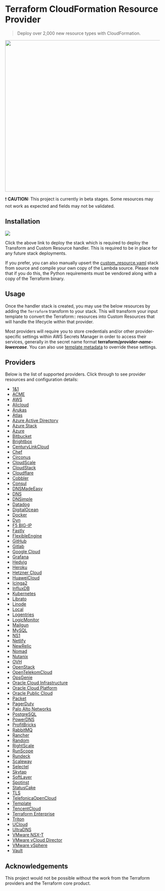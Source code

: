 # Terraform CloudFormation Resource Provider

> Deploy over 2,000 new resource types with CloudFormation.

<img src="https://github.com/iann0036/tf-cfn-provider/raw/master/assets/screen1.png" width="558" height="491">

:exclamation: **CAUTION:** This project is currently in beta stages. Some resources may not work as expected and fields may not be validated.


## Installation

<a href="https://console.aws.amazon.com/cloudformation/home?#/stacks/new?&templateURL=https://s3.amazonaws.com/ianmckay-ap-southeast-2/terraform/custom_resource.yaml" target="_blank"><img src="https://s3.amazonaws.com/cloudformation-examples/cloudformation-launch-stack.png"></a>

Click the above link to deploy the stack which is required to deploy the Transform and Custom Resource handler. This is required to be in place for any future stack deployments.

If you prefer, you can also manually upsert the [custom_resource.yaml](custom_resource.yaml) stack from source and compile your own copy of the Lambda source. Please note that if you do this, the Python requirements must be vendored along with a copy of the Terraform binary.


## Usage

Once the handler stack is created, you may use the below resources by adding the `Terraform` transform to your stack. This will transform your input template to convert the Terraform:: resources into Custom Resources that will handle the lifecycle within that provider.

Most providers will require you to store credentials and/or other provider-specific settings within AWS Secrets Manager in order to access their services, generally in the secret name format **terraform/_provider-name-lowercase_**. You can also use [template metadata](examples/metadata.yaml) to override these settings.

## Providers

Below is the list of supported providers. Click through to see provider resources and configuration details:

* [1&1](docs/providers/oneandone/README.md)
* [ACME](docs/providers/acme/README.md)
* [AWS](docs/providers/aws/README.md)
* [Alicloud](docs/providers/alicloud/README.md)
* [Arukas](docs/providers/arukas/README.md)
* [Atlas](docs/providers/atlas/README.md)
* [Azure Active Directory](docs/providers/azuread/README.md)
* [Azure Stack](docs/providers/azurestack/README.md)
* [Azure](docs/providers/azurerm/README.md)
* [Bitbucket](docs/providers/bitbucket/README.md)
* [Brightbox](docs/providers/brightbox/README.md)
* [CenturyLinkCloud](docs/providers/clc/README.md)
* [Chef](docs/providers/chef/README.md)
* [Circonus](docs/providers/circonus/README.md)
* [CloudScale](docs/providers/cloudscale/README.md)
* [CloudStack](docs/providers/cloudstack/README.md)
* [Cloudflare](docs/providers/cloudflare/README.md)
* [Cobbler](docs/providers/cobbler/README.md)
* [Consul](docs/providers/consul/README.md)
* [DNSMadeEasy](docs/providers/dme/README.md)
* [DNS](docs/providers/dns/README.md)
* [DNSimple](docs/providers/dnsimple/README.md)
* [Datadog](docs/providers/datadog/README.md)
* [DigitalOcean](docs/providers/digitalocean/README.md)
* [Docker](docs/providers/docker/README.md)
* [Dyn](docs/providers/dyn/README.md)
* [F5 BIG-IP](docs/providers/bigip/README.md)
* [Fastly](docs/providers/fastly/README.md)
* [FlexibleEngine](docs/providers/flexibleengine/README.md)
* [GitHub](docs/providers/github/README.md)
* [Gitlab](docs/providers/gitlab/README.md)
* [Google Cloud](docs/providers/google/README.md)
* [Grafana](docs/providers/grafana/README.md)
* [Hedvig](docs/providers/hedvig/README.md)
* [Heroku](docs/providers/heroku/README.md)
* [Hetzner Cloud](docs/providers/hcloud/README.md)
* [HuaweiCloud](docs/providers/huaweicloud/README.md)
* [Icinga2](docs/providers/icinga2/README.md)
* [InfluxDB](docs/providers/influxdb/README.md)
* [Kubernetes](docs/providers/kubernetes/README.md)
* [Librato](docs/providers/librato/README.md)
* [Linode](docs/providers/linode/README.md)
* [Local](docs/providers/local/README.md)
* [Logentries](docs/providers/logentries/README.md)
* [LogicMonitor](docs/providers/logicmonitor/README.md)
* [Mailgun](docs/providers/mailgun/README.md)
* [MySQL](docs/providers/mysql/README.md)
* [NS1](docs/providers/ns1/README.md)
* [Netlify](docs/providers/netlify/README.md)
* [NewRelic](docs/providers/newrelic/README.md)
* [Nomad](docs/providers/nomad/README.md)
* [Nutanix](docs/providers/nutanix/README.md)
* [OVH](docs/providers/ovh/README.md)
* [OpenStack](docs/providers/openstack/README.md)
* [OpenTelekomCloud](docs/providers/opentelekomcloud/README.md)
* [OpsGenie](docs/providers/opsgenie/README.md)
* [Oracle Cloud Infrastructure](docs/providers/oci/README.md)
* [Oracle Cloud Platform](docs/providers/oraclepaas/README.md)
* [Oracle Public Cloud](docs/providers/opc/README.md)
* [Packet](docs/providers/packet/README.md)
* [PagerDuty](docs/providers/pagerduty/README.md)
* [Palo Alto Networks](docs/providers/panos/README.md)
* [PostgreSQL](docs/providers/postgresql/README.md)
* [PowerDNS](docs/providers/powerdns/README.md)
* [ProfitBricks](docs/providers/profitbricks/README.md)
* [RabbitMQ](docs/providers/rabbitmq/README.md)
* [Rancher](docs/providers/rancher/README.md)
* [Random](docs/providers/random/README.md)
* [RightScale](docs/providers/rightscale/README.md)
* [RunScope](docs/providers/runscope/README.md)
* [Rundeck](docs/providers/rundeck/README.md)
* [Scaleway](docs/providers/scaleway/README.md)
* [Selectel](docs/providers/selvpc/README.md)
* [Skytap](docs/providers/skytap/README.md)
* [SoftLayer](docs/providers/softlayer/README.md)
* [Spotinst](docs/providers/spotinst/README.md)
* [StatusCake](docs/providers/statuscake/README.md)
* [TLS](docs/providers/tls/README.md)
* [TelefonicaOpenCloud](docs/providers/telefonicaopencloud/README.md)
* [Template](docs/providers/template/README.md)
* [TencentCloud](docs/providers/tencentcloud/README.md)
* [Terraform Enterprise](docs/providers/tfe/README.md)
* [Triton](docs/providers/triton/README.md)
* [UCloud](docs/providers/ucloud/README.md)
* [UltraDNS](docs/providers/ultradns/README.md)
* [VMware NSX-T](docs/providers/nsxt/README.md)
* [VMware vCloud Director](docs/providers/vcd/README.md)
* [VMware vSphere](docs/providers/vsphere/README.md)
* [Vault](docs/providers/vault/README.md)

## Acknowledgements

This project would not be possible without the work from the Terraform providers and the Terraform core product.
